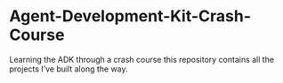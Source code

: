 # Agent-Development-Kit-Crash-Course
Learning the ADK through a crash course this repository contains all the projects I’ve built along the way.

